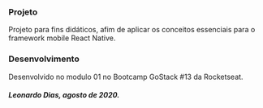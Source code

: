 ### Projeto
Projeto para fins didáticos, afim de aplicar os conceitos essenciais para o framework mobile React Native.

### Desenvolvimento
Desenvolvido no modulo 01 no Bootcamp GoStack #13 da Rocketseat.

##### Leonardo Dias, agosto de 2020. 